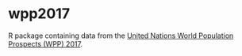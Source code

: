 # wpp2017

R package containing data from the  [United Nations World Population Prospects (WPP) 2017](http://esa.un.org/unpd/ppp).



